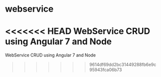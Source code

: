 # webservice
<<<<<<< HEAD
WebService CRUD using Angular 7 and Node
=======
WebService CRUD using Angular 7 and Node
>>>>>>> 9614df69dd2bc31449288fb6e9c95943fca06b73
